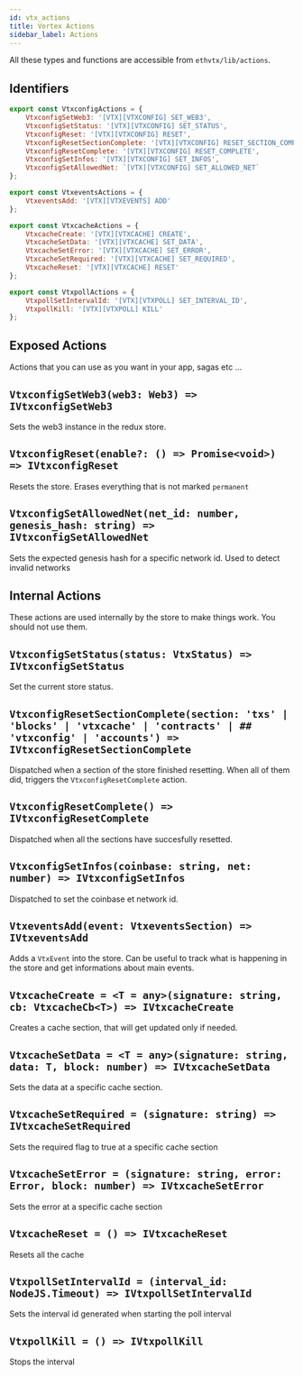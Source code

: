 ```yaml
---
id: vtx_actions
title: Vortex Actions
sidebar_label: Actions
---
```


All these types and functions are accessible from `ethvtx/lib/actions`.

## Identifiers

```jsx
export const VtxconfigActions = {
    VtxconfigSetWeb3: '[VTX][VTXCONFIG] SET_WEB3',
    VtxconfigSetStatus: '[VTX][VTXCONFIG] SET_STATUS',
    VtxconfigReset: '[VTX][VTXCONFIG] RESET',
    VtxconfigResetSectionComplete: '[VTX][VTXCONFIG] RESET_SECTION_COMPLETE',
    VtxconfigResetComplete: '[VTX][VTXCONFIG] RESET_COMPLETE',
    VtxconfigSetInfos: '[VTX][VTXCONFIG] SET_INFOS',
    VtxconfigSetAllowedNet: `[VTX][VTXCONFIG] SET_ALLOWED_NET`
};
```

```jsx
export const VtxeventsActions = {
    VtxeventsAdd: '[VTX][VTXEVENTS] ADD'
};
```

```jsx
export const VtxcacheActions = {
    VtxcacheCreate: '[VTX][VTXCACHE] CREATE',
    VtxcacheSetData: '[VTX][VTXCACHE] SET_DATA',
    VtxcacheSetError: '[VTX][VTXCACHE] SET_ERROR',
    VtxcacheSetRequired: '[VTX][VTXCACHE] SET_REQUIRED',
    VtxcacheReset: '[VTX][VTXCACHE] RESET'
};
```

```jsx
export const VtxpollActions = {
    VtxpollSetIntervalId: '[VTX][VTXPOLL] SET_INTERVAL_ID',
    VtxpollKill: '[VTX][VTXPOLL] KILL'
};
```

## Exposed Actions

Actions that you can use as you want in your app, sagas etc ...

## `VtxconfigSetWeb3(web3: Web3) => IVtxconfigSetWeb3`

Sets the web3 instance in the redux store.

## `VtxconfigReset(enable?: () => Promise<void>) => IVtxconfigReset`

Resets the store. Erases everything that is not marked `permanent`

## `VtxconfigSetAllowedNet(net_id: number, genesis_hash: string) => IVtxconfigSetAllowedNet`

Sets the expected genesis hash for a specific network id. Used to detect invalid networks


## Internal Actions

These actions are used internally by the store to make things work. You should not use them.

## `VtxconfigSetStatus(status: VtxStatus) => IVtxconfigSetStatus`

Set the current store status.

## `VtxconfigResetSectionComplete(section: 'txs' | 'blocks' | 'vtxcache' | 'contracts' | ## 'vtxconfig' | 'accounts') => IVtxconfigResetSectionComplete`

Dispatched when a section of the store finished resetting. When all of them did, triggers the `VtxconfigResetComplete` action.

## `VtxconfigResetComplete() => IVtxconfigResetComplete`

Dispatched when all the sections have succesfully resetted.

## `VtxconfigSetInfos(coinbase: string, net: number) => IVtxconfigSetInfos`

Dispatched to set the coinbase et network id.

## `VtxeventsAdd(event: VtxeventsSection) => IVtxeventsAdd`

Adds a `VtxEvent` into the store. Can be useful to track what is happening in the store and get informations about main events.

## `VtxcacheCreate = <T = any>(signature: string, cb: VtxcacheCb<T>) => IVtxcacheCreate`

Creates a cache section, that will get updated only if needed.

## `VtxcacheSetData = <T = any>(signature: string, data: T, block: number) => IVtxcacheSetData`

Sets the data at a specific cache section.

## `VtxcacheSetRequired = (signature: string) => IVtxcacheSetRequired`

Sets the required flag to true at a specific cache section

## `VtxcacheSetError = (signature: string, error: Error, block: number) => IVtxcacheSetError`

Sets the error at a specific cache section

## `VtxcacheReset = () => IVtxcacheReset`

Resets all the cache

## `VtxpollSetIntervalId = (interval_id: NodeJS.Timeout) => IVtxpollSetIntervalId`

Sets the interval id generated when starting the poll interval

## `VtxpollKill = () => IVtxpollKill`

Stops the interval

